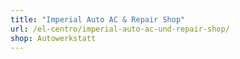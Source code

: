 ```yaml
---
title: "Imperial Auto AC & Repair Shop"
url: /el-centro/imperial-auto-ac-und-repair-shop/
shop: Autowerkstatt
---
```

